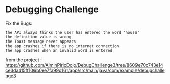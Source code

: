 # Debugging Challenge 

Fix the Bugs:

    the API always thinks the user has entered the word 'house'
    the definition value is wrong
    the Toast message never appears
    the app crashes if there is no internet connection 
    the app crashes when an invalid word is entered

from the project :
https://github.com/AlminPiricDojo/DebugChallenge3/tree/8609e70c743e14ce3da415ff106b0ee7fa99d161/app/src/main/java/com/example/debugchallenge3
